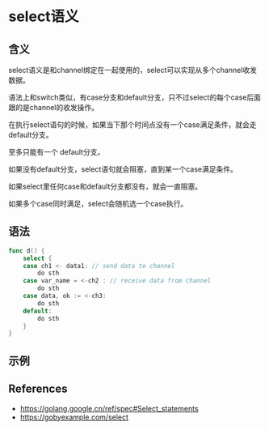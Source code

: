 # select语义

## 含义

select语义是和channel绑定在一起使用的，select可以实现从多个channel收发数据。

语法上和switch类似，有case分支和default分支，只不过select的每个case后面跟的是channel的收发操作。

在执行select语句的时候，如果当下那个时间点没有一个case满足条件，就会走default分支。

至多只能有一个 default分支。

如果没有default分支，select语句就会阻塞，直到某一个case满足条件。

如果select里任何case和default分支都没有，就会一直阻塞。

如果多个case同时满足，select会随机选一个case执行。

## 语法

```go
func d() {
	select {
	case ch1 <- data1: // send data to channel
		do sth
	case var_name = <-ch2 : // receive data from channel
		do sth
	case data, ok := <-ch3:
		do sth
	default:
		do sth
	}
}
```



## 示例



## References

* https://golang.google.cn/ref/spec#Select_statements
* https://gobyexample.com/select